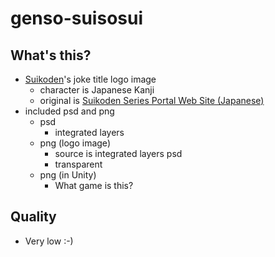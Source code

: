 # genso-suisosui

## What's this?
- [Suikoden](https://www.konami.com/games/eu/en/products/suiko/)'s joke title logo image
    - character is Japanese Kanji
    - original is [Suikoden Series Portal Web Site (Japanese)](http://www.konami.jp/gs/game/genso/)
- included psd and png
    - psd
        - integrated layers
    - png (logo image)
        - source is integrated layers psd
        - transparent
    - png (in Unity)
        - What game is this?

## Quality
- Very low :-)

